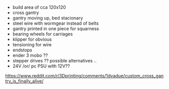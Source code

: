  - build area of cca 120x120
 - cross gantry
 - gantry moving up, bed stacionary
 - steel wire with wormgear instead of belts
 - gantry printed in one piece for squarness
 - bearing wheels for carriages
 - klipper for obvious
 - tensioning for wire
 - endstops
 - ender 3 mobo ??
 - stepper drives ?? possible alternatives ..
 - 24V /or/ pc PSU with 12V??

https://www.reddit.com/r/3Dprinting/comments/1dvadue/custom_cross_gantry_is_finally_alive/
